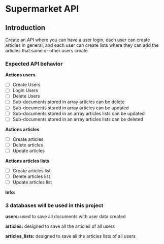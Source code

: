 # Supermarket API

## Introduction

Create an API where you can have a user login, each user can create articles in general, and each user can create lists where they can add the articles that same or other users create

### Expected API behavior

**Actions users**
- [ ] Create Users
- [ ] Login Users
- [ ] Delete Users
- [ ] Sub-documents stored in array articles can be delete
- [ ] Sub-documents stored in array articles can be updated
- [ ] Sub-documents stored in an array articles lists can be updated
- [ ] Sub-documents stored in an array articles lists can be deleted

**Actions articles**
- [ ] Create articles
- [ ] Delete articles
- [ ] Update articles

**Actions articles lists**
- [ ] Create articles list
- [ ] Delete articles list
- [ ] Update articles list

**Info:**

### 3 databases will be used in this project

**users:**
used to save all documents with user data created

**articles:**
designed to save all the articles of all users

**articles_lists:**
designed to save all the articles lists of all users